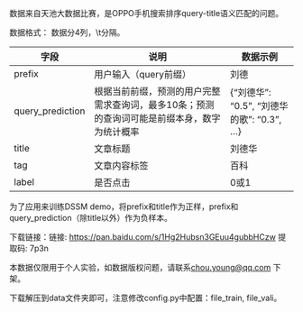 数据来自天池大数据比赛，是OPPO手机搜索排序query-title语义匹配的问题。

数据格式： 数据分4列，\t分隔。

| 字段             | 说明                                                         | 数据示例                                  |
| ---------------- | ------------------------------------------------------------ | ----------------------------------------- |
| prefix           | 用户输入（query前缀）                                        | 刘德                                      |
| query_prediction | 根据当前前缀，预测的用户完整需求查询词，最多10条；预测的查询词可能是前缀本身，数字为统计概率 | {“刘德华”: “0.5”, “刘德华的歌”: “0.3”, …} |
| title            | 文章标题                                                     | 刘德华                                    |
| tag              | 文章内容标签                                                 | 百科                                      |
| label            | 是否点击                                                     | 0或1                                      |

为了应用来训练DSSM demo，将prefix和title作为正样，prefix和query_prediction（除title以外）作为负样本。

下载链接：链接: https://pan.baidu.com/s/1Hg2Hubsn3GEuu4gubbHCzw 提取码: 7p3n

本数据仅限用于个人实验，如数据版权问题，请联系[chou.young@qq.com](mailto:chou.young@qq.com) 下架。



下载解压到data文件夹即可，注意修改config.py中配置：file_train, file_vali。
